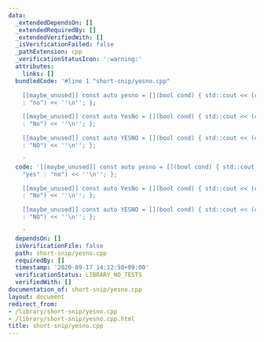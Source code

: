 ```yaml
---
data:
  _extendedDependsOn: []
  _extendedRequiredBy: []
  _extendedVerifiedWith: []
  _isVerificationFailed: false
  _pathExtension: cpp
  _verificationStatusIcon: ':warning:'
  attributes:
    links: []
  bundledCode: '#line 1 "short-snip/yesno.cpp"

    [[maybe_unused]] const auto yesno = [](bool cond) { std::cout << (cond ? "yes"
    : "no") << ''\n''; };

    [[maybe_unused]] const auto YesNo = [](bool cond) { std::cout << (cond ? "Yes"
    : "No") << ''\n''; };

    [[maybe_unused]] const auto YESNO = [](bool cond) { std::cout << (cond ? "YES"
    : "NO") << ''\n''; };

    '
  code: '[[maybe_unused]] const auto yesno = [](bool cond) { std::cout << (cond ?
    "yes" : "no") << ''\n''; };

    [[maybe_unused]] const auto YesNo = [](bool cond) { std::cout << (cond ? "Yes"
    : "No") << ''\n''; };

    [[maybe_unused]] const auto YESNO = [](bool cond) { std::cout << (cond ? "YES"
    : "NO") << ''\n''; };

    '
  dependsOn: []
  isVerificationFile: false
  path: short-snip/yesno.cpp
  requiredBy: []
  timestamp: '2020-09-17 14:12:50+09:00'
  verificationStatus: LIBRARY_NO_TESTS
  verifiedWith: []
documentation_of: short-snip/yesno.cpp
layout: document
redirect_from:
- /library/short-snip/yesno.cpp
- /library/short-snip/yesno.cpp.html
title: short-snip/yesno.cpp
---
```

